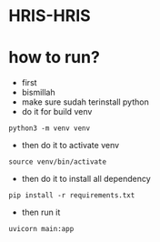 # HRIS-HRIS

# how to run?

- first
- bismillah
- make sure sudah terinstall python
- do it for build venv
```
python3 -m venv venv
```
- then do it to activate venv
```
source venv/bin/activate
```
- then do it to install all dependency
```
pip install -r requirements.txt
```
- then run it
```
uvicorn main:app
```